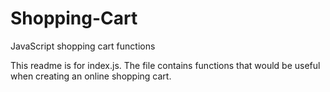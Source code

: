 # Shopping-Cart
JavaScript shopping cart functions

This readme is for index.js.
The file contains functions that would be useful when creating an online shopping cart.
 
